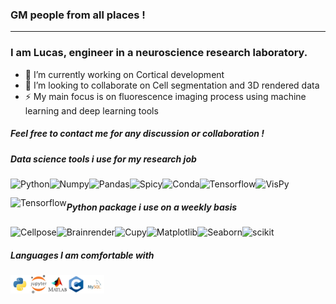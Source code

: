 ### GM people from all places ! 

--------------

### I am Lucas, engineer in a neuroscience research laboratory.

- 🔭 I’m currently working on Cortical development 
- 👯 I’m looking to collaborate on Cell segmentation and 3D rendered data
- ⚡ My main focus is on fluorescence imaging process using machine learning and deep learning tools

##### Feel free to contact me for any discussion or collaboration !

##### Data science tools i use for my research job

<img align="left" alt="Python" height="30px" src="https://raw.githubusercontent.com/gilbarbara/logos/master/logos/python.svg" />
<img align="left" alt="Numpy" height="30px" src="https://upload.wikimedia.org/wikipedia/commons/3/31/NumPy_logo_2020.svg" />
<img align="left" alt="Pandas" height="30px" src="https://upload.wikimedia.org/wikipedia/commons/e/ed/Pandas_logo.svg" />
<img align="left" alt="Spicy" height="30" src="https://scipy.org/images/logo.svg" />
<img align="left" alt="Conda" height="30" src="https://external-content.duckduckgo.com/iu/?u=https%3A%2F%2Ftse1.mm.bing.net%2Fth%3Fid%3DOIP.TH29CBiHeScGDph4UhmVfAHaHx%26pid%3DApi&f=1&ipt=f8d168a505614fc9d26311319c6026d2f9967149d24742ce2fdf199f880776d0&ipo=images" />
<img align="left" alt="Tensorflow" height="30px" src="https://raw.githubusercontent.com/gilbarbara/logos/master/logos/tensorflow.svg" />
<img align="left" alt="VisPy" height="30" src="https://vispy.org/_static/vispy-teaser-short.png" />
<img align="left" alt="Tensorflow" height="30px" src="https://github.com/pytorch/pytorch/blob/master/docs/source/_static/img/pytorch-logo-dark.png" />

<br />

##### Python package i use on a weekly basis

<img align="left" alt="Cellpose" height="30" src="https://raw.githubusercontent.com/kevinjohncutler/cellpose/master/cellpose/logo/logo.png?raw=True" />
<img align="left" alt="Brainrender" height="30" src="https://github.com/LSeu-994/brainrender/blob/master/imgs/three_atlases.png" />
<img align="left" alt="Cupy" height="30" src="https://raw.githubusercontent.com/cupy/cupy/master/docs/image/cupy_logo_1000px.png" />
<img align="left" alt="Matplotlib" height="30" src="https://camo.githubusercontent.com/109927a15915074d15313889468aa9aa688de3b9e38cc4359a01f665d351114e/68747470733a2f2f6d6174706c6f746c69622e6f72672f5f7374617469632f6c6f676f322e737667" />
<img align="left" alt="Seaborn" height="30" src="https://raw.githubusercontent.com/mwaskom/seaborn/master/doc/_static/logo-wide-lightbg.svg" />
<img align="left" alt="scikit" height="30" src="https://scikit-image.org/_static/img/logo.png" />
<br />

##### Languages I am comfortable with
<img align="left" alt="Python" height="30" src="https://raw.githubusercontent.com/github/explore/80688e429a7d4ef2fca1e82350fe8e3517d3494d/topics/python/python.png" />
<img align="left" alt="Jupyter" height="30" src="https://raw.githubusercontent.com/github/explore/a4691f04ff219c1c2aa02fc61fda41aa43f1459a/topics/jupyter-notebook/jupyter-notebook.png" />
<img align="left" alt="Matlab" height="30" src="https://raw.githubusercontent.com/github/explore/80688e429a7d4ef2fca1e82350fe8e3517d3494d/topics/matlab/matlab.png" />
<img align="left" alt="C" height="30" src="https://raw.githubusercontent.com/github/explore/f3e22f0dca2be955676bc70d6214b95b13354ee8/topics/c/c.png" />
<img align="left" alt="MySQL" height="30" src="https://raw.githubusercontent.com/github/explore/80688e429a7d4ef2fca1e82350fe8e3517d3494d/topics/mysql/mysql.png" />
<br />






